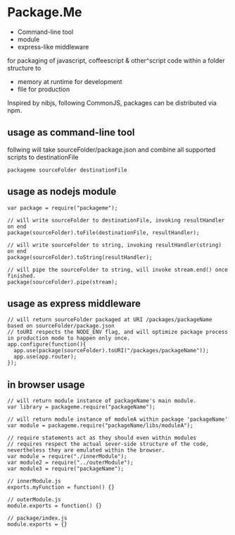 # Package.Me #

  * Command-line tool 
  * module 
  * express-like middleware 

for packaging of javascript, coffeescript & other^script code within a folder structure to

  * memory at runtime for development
  * file for production

Inspired by nibjs, following CommonJS, packages can be distributed via npm.

## usage as command-line tool ##

follwing will take sourceFolder/package.json and combine all supported scripts to destinationFile

    packageme sourceFolder destinationFile

## usage as nodejs module ##

    var package = require("packageme");
  
    // will write sourceFolder to destinationFile, invoking resultHandler on end
    package(sourceFolder).toFile(destinationFile, resultHandler); 
  
    // will write sourceFolder to string, invoking resultHandler(string) on end
    package(sourceFolder).toString(resultHandler);
  
    // will pipe the sourceFolder to string, will invoke stream.end() once finished.
    package(sourceFolder).pipe(stream);

## usage as express middleware ##

    // will return sourceFolder packaged at URI /packages/packageName based on sourceFolder/package.json
    // toURI respects the NODE_ENV flag, and will optimize package process in production mode to happen only once.
    app.configure(function(){
      app.use(package(sourceFolder).toURI("/packages/packageName"));
      app.use(app.router);
    });

## in browser usage ##

    // will return module instance of packageName's main module.
    var library = packageme.require("packageName");
  
    // will return module instance of moduleA within package 'packageName'
    var module = packageme.require("packageName/libs/moduleA");
  
    // require statements act as they should even within modules
    // requires respect the actual sever-side structure of the code, nevertheless they are emulated within the browser.
    var module = require("./innerModule");
    var module2 = require("../outerModule");
    var module3 = require("packageName");
  
    // innerModule.js
    exports.myFunction = function() {}
  
    // outerModule.js
    module.exports = function() {}
  
    // package/index.js
    module.exports = {}